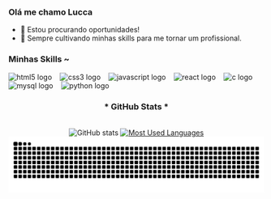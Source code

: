 ### Olá me chamo Lucca

- 🔭 Estou procurando oportunidades!
- 🌱 Sempre cultivando minhas skills para me tornar um profissional.
<h3 align="left">Minhas Skills ~</h3>

<div align="left">
  <img src="https://cdn.jsdelivr.net/gh/devicons/devicon/icons/html5/html5-original.svg" height="25" alt="html5 logo"  />
  <img width="8" />
  <img src="https://cdn.jsdelivr.net/gh/devicons/devicon/icons/css3/css3-original.svg" height="25" alt="css3 logo"  />
  <img width="8" />
  <img src="https://cdn.jsdelivr.net/gh/devicons/devicon/icons/javascript/javascript-plain.svg" height="25" alt="javascript logo"  />
  <img width="8" />
  <img src="https://cdn.jsdelivr.net/gh/devicons/devicon/icons/react/react-original.svg" height="25" alt="react logo"  />
  <img width="8" />
  <img src="https://cdn.jsdelivr.net/gh/devicons/devicon/icons/c/c-original.svg" height="25" alt="c logo"  />
  <img width="8" />
  <img src="https://cdn.jsdelivr.net/gh/devicons/devicon/icons/mysql/mysql-original.svg" height="25" alt="mysql logo"  />
  <img width="8" />
  <img src="https://cdn.jsdelivr.net/gh/devicons/devicon@latest/icons/python/python-original.svg" height="25" alt="python logo"/>      
  <img width="8" />
</div>

<div style="text-align: center;" align="center">
  <h3>* GitHub Stats *</h3>
  <br>
  <img src="https://github-readme-stats-git-masterrstaa-rickstaa.vercel.app/api?username=LuccaAstrini&hide_title=true&show_icons=true&include_all_commits=false&count_private=true&line_height=25&hide=issues&bg_color=000&title_color=FF00F6&text_color=FFF&border_radius=3&border_color=36123c&icon_color=FF00F6&theme=jolly" alt="GitHub stats">

  <a href="https://github.com/LuccaAstrini/github-readme-stats">
    <img src="https://github-readme-stats-git-masterrstaa-rickstaa.vercel.app/api/top-langs/?username=LuccaAstrini&line_height=10&card_width=290&layout=compact&hide_title=false&count_private=true&langs_count=4&show_icons=true&title_color=FF00F6&hide=html,scss,less&bg_color=000&text_color=8B8B8B&border_radius=3&border_color=561760&count_private=true" alt="Most Used Languages">
  </a>
</div>
<picture align="center">
  <source media="(prefers-color-scheme: dark)" srcset="https://raw.githubusercontent.com/LuccaAstrini/LuccaAstrini/output/github-contribution-grid-snake-dark.svg">
  <source media="(prefers-color-scheme: light)" srcset="https://raw.githubusercontent.com/LuccaAstrini/LuccaAstrini/output/github-contribution-grid-snake-dark.svg">
  <img align="center" alt="github contribution grid snake animation" src="https://raw.githubusercontent.com/LuccaAstrini/LuccaAstrini/output/github-contribution-grid-snake.svg">
</picture>
